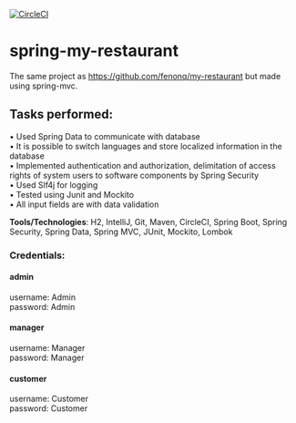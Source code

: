 [![CircleCI](https://circleci.com/gh/fenonq/spring-my-restaurant/tree/master.svg?style=svg&circle-token=de1e215f221df371dd6dd1d68649ef9b78fba524)](https://circleci.com/gh/fenonq/spring-my-restaurant/tree/master)
# spring-my-restaurant

The same project as https://github.com/fenonq/my-restaurant but made using spring-mvc.

## Tasks performed:<br/>
• Used Spring Data to communicate with database<br/>
• It is possible to switch languages and store localized information in the database<br/>
• Implemented authentication and authorization, delimitation of access rights of system users to software components by Spring Security<br/>
• Used Slf4j for logging<br/>
• Tested using Junit and Mockito<br/>
• All input fields are with data validation<br/>

**Tools/Technologies**: H2, IntelliJ, Git, Maven,
CircleCI, Spring Boot, Spring Security, Spring
Data, Spring MVC, JUnit, Mockito, Lombok

### Credentials:
#### admin<br/>
username: Admin<br/>
password: Admin

#### manager<br/>
username: Manager<br/>
password: Manager

#### customer<br/>
username: Customer<br/>
password: Customer
